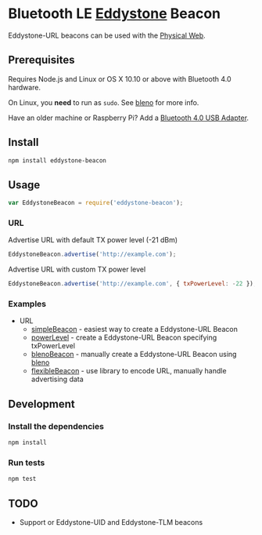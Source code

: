 # Bluetooth LE [Eddystone](https://github.com/google/eddystone) Beacon

Eddystone-URL beacons can be used with the [Physical Web](http://google.github.io/physical-web/).

## Prerequisites

Requires Node.js and Linux or OS X 10.10 or above with Bluetooth 4.0 hardware.

On Linux, you __need__ to run as ```sudo```. See [bleno](https://github.com/sandeepmistry/bleno#running-on-linux) for more info.

Have an older machine or Raspberry Pi? Add a [Bluetooth 4.0 USB Adapter](http://www.adafruit.com/products/1327).

## Install

```sh
npm install eddystone-beacon
```

## Usage

```javascript
var EddystoneBeacon = require('eddystone-beacon');
```

### URL

Advertise URL with default TX power level (-21 dBm)

```javascript
EddystoneBeacon.advertise('http://example.com');
```

Advertise URL with custom TX power level

```javascript
EddystoneBeacon.advertise('http://example.com', { txPowerLevel: -22 });
```

### Examples

 * URL
   * [simpleBeacon](examples/url/simpleBeacon.js) - easiest way to create a Eddystone-URL Beacon
   * [powerLevel](examples/url/powerLevel.js) - create a Eddystone-URL Beacon specifying txPowerLevel
   * [blenoBeacon](examples/url/blenoBeacon.js) - manually create a Eddystone-URL Beacon using [bleno](https://github.com/sandeepmistry/bleno)
   * [flexibleBeacon](examples/url/flexibleBeacon.js) - use library to encode URL, manually handle advertising data

## Development

### Install the dependencies

```sh
npm install
```

### Run tests

```sh
npm test
```

## TODO

 * Support or Eddystone-UID and Eddystone-TLM beacons
